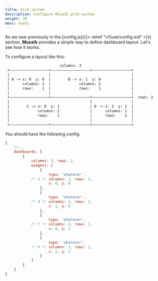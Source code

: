 ```yaml
---
title: Grid system
description: Configure Mozaïk grid system
weight: 30
menu: useV1
---
```

As we saw previously in the [config.js]({{< relref "v1/use/config.md" >}}) section,
**Mozaïk** provides a simple way to define dashboard layout. Let's see how it works.


To configure a layout like this:

``` default
                         columns: 3
 +——————————————————+——————————————————+——————————————————+
 |                  |                                     |
 | A -> x: 0  y: 0  |        B -> x: 1  y: 0              |
 |      columns: 1  |             columns: 2              |
 |      rows:    1  |             rows:    1              |
 |                  |                                     |
 +——————————————————+——————————————————+——————————————————+  rows: 2
 |                                     |                  |
 |        C -> x: 0  y: 1              | D -> x: 2  y: 1  |
 |             columns: 2              |      columns: 1  |
 |             rows:    1              |      rows:    1  |
 |                                     |                  |
 +——————————————————+——————————————————+——————————————————+

```

You should have the following config:

``` javascript
{
    //...
    dashboards: [
        {
            columns: 3, rows: 2,
            widgets: [
                {
                    type: 'whatever',
            /* A */ columns: 1, rows: 1,
                    x: 0, y: 0
                },
                {
                    type: 'whatever',
            /* B */ columns: 2, rows: 1,
                    x: 1, y: 0
                },
                {
                    type: 'whatever',
            /* C */ columns: 2, rows: 1,
                    x: 0, y: 1
                },
                {
                    type: 'whatever',
            /* D */ columns: 1, rows: 1,
                    x: 2, y: 1
                }
            ]
        }
    ]
}
```
